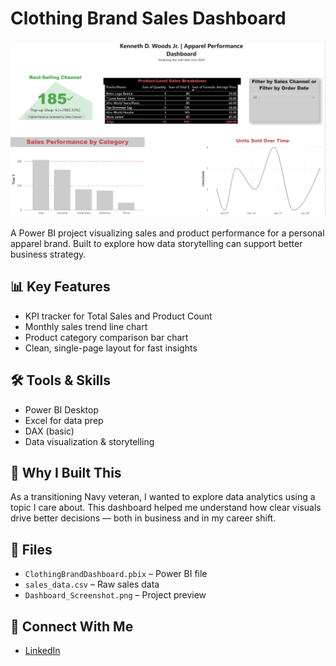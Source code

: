 # Clothing Brand Sales Dashboard

![Dashboard Preview](Dashboard_Screenshot.png)

A Power BI project visualizing sales and product performance for a personal apparel brand. Built to explore how data storytelling can support better business strategy.

## 📊 Key Features
- KPI tracker for Total Sales and Product Count
- Monthly sales trend line chart
- Product category comparison bar chart
- Clean, single-page layout for fast insights

## 🛠 Tools & Skills
- Power BI Desktop
- Excel for data prep
- DAX (basic)
- Data visualization & storytelling

## 🧠 Why I Built This
As a transitioning Navy veteran, I wanted to explore data analytics using a topic I care about. This dashboard helped me understand how clear visuals drive better decisions — both in business and in my career shift.

## 📁 Files
- `ClothingBrandDashboard.pbix` – Power BI file
- `sales_data.csv` – Raw sales data
- `Dashboard_Screenshot.png` – Project preview

## 🔗 Connect With Me
- [LinkedIn](https://linkedin.com/in/kennethwoodsjr98)
